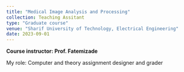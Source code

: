 ```yaml
---
title: "Medical Image Analysis and Processing"
collection: Teaching Assitant
type: "Graduate course"
venue: "Sharif University of Technology, Electrical Engineering"
date: 2023-09-01
---
```


<b>Course instructor: Prof. Fatemizade</b>

My role:
<brb> Computer and theory assignment designer and grader

